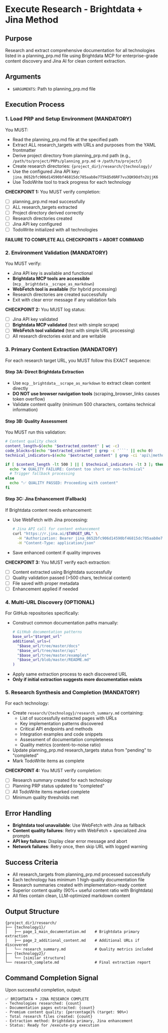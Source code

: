 # Execute Research - Brightdata + Jina Method

## Purpose
Research and extract comprehensive documentation for all technologies listed in a planning_prp.md file using Brightdata MCP for enterprise-grade content discovery and Jina AI for clean content extraction.

## Arguments
- `$ARGUMENTS`: Path to planning_prp.md file

## Execution Process

### 1. **Load PRP and Setup Environment** (MANDATORY)
You MUST:
- Read the planning_prp.md file at the specified path
- Extract ALL research_targets with URLs and purposes from the YAML frontmatter
- Derive project directory from planning_prp.md path (e.g., `/path/to/project/PRPs/planning_prp.md` → `/path/to/project/`)
- Create research directories: `{project_dir}/research/{technology}/`
- Use the configured Jina API key: `jina_0652bfc906d14590bf46815dc705aab8e7T5kQ5d6RF7vu3QK9Odfn2UjjK6`
- Use TodoWrite tool to track progress for each technology

**CHECKPOINT 1:** You MUST verify completion:
- [ ] planning_prp.md read successfully
- [ ] ALL research_targets extracted
- [ ] Project directory derived correctly  
- [ ] Research directories created
- [ ] Jina API key configured
- [ ] TodoWrite initialized with all technologies

**FAILURE TO COMPLETE ALL CHECKPOINTS = ABORT COMMAND**

### 2. **Environment Validation** (MANDATORY)
You MUST verify:
- Jina API key is available and functional
- **Brightdata MCP tools are accessible** (`mcp__brightdata__scrape_as_markdown`)
- **WebFetch tool is available** (for hybrid processing)
- Research directories are created successfully
- Exit with clear error message if any validation fails

**CHECKPOINT 2:** You MUST log status:
- [ ] Jina API key validated
- [ ] **Brightdata MCP validated** (test with simple scrape)
- [ ] **WebFetch tool validated** (test with simple URL processing)
- [ ] All research directories exist and are writable

### 3. **Primary Content Extraction** (MANDATORY)
For each research target URL, you MUST follow this EXACT sequence:

#### Step 3A: Direct Brightdata Extraction
- Use `mcp__brightdata__scrape_as_markdown` to extract clean content directly
- **DO NOT use browser navigation tools** (scraping_browser_links causes token overflow)
- Validate content quality (minimum 500 characters, contains technical information)

#### Step 3B: Quality Assessment
You MUST run this validation:
```bash
# Content quality check
content_length=$(echo "$extracted_content" | wc -c)
code_blocks=$(echo "$extracted_content" | grep -c '```' || echo 0)
technical_indicators=$(echo "$extracted_content" | grep -ci 'api\|method\|function\|class\|install' || echo 0)

if [ $content_length -lt 500 ] || [ $technical_indicators -lt 3 ]; then
  echo "❌ QUALITY FAILURE: Content too short or non-technical"
  # Trigger fallback processing
else
  echo "✅ QUALITY PASSED: Proceeding with content"
fi
```

#### Step 3C: Jina Enhancement (Fallback)
If Brightdata content needs enhancement:
- Use WebFetch with Jina processing:
  ```bash
  # Jina API call for content enhancement
  curl "https://r.jina.ai/$TARGET_URL" \
    -H "Authorization: Bearer jina_0652bfc906d14590bf46815dc705aab8e7T5kQ5d6RF7vu3QK9Odfn2UjjK6" \
    -H "Content-Type: application/json"
  ```
- Save enhanced content if quality improves

**CHECKPOINT 3:** You MUST verify each extraction:
- [ ] Content extracted using Brightdata successfully
- [ ] Quality validation passed (>500 chars, technical content)
- [ ] File saved with proper metadata
- [ ] Enhancement applied if needed

### 4. **Multi-URL Discovery** (OPTIONAL)
For GitHub repositories specifically:
- Construct common documentation paths manually:
  ```bash
  # GitHub documentation patterns
  base_url="$target_url"
  additional_urls=(
    "$base_url/tree/master/docs"
    "$base_url/tree/master/api" 
    "$base_url/tree/master/examples"
    "$base_url/blob/master/README.md"
  )
  ```
- Apply same extraction process to each discovered URL
- **Only if initial extraction suggests more documentation exists**

### 5. **Research Synthesis and Completion** (MANDATORY)
For each technology:
- Create `research/{technology}/research_summary.md` containing:
  - List of successfully extracted pages with URLs
  - Key implementation patterns discovered
  - Critical API endpoints and methods
  - Integration examples and code snippets
  - Assessment of documentation completeness
  - Quality metrics (content-to-noise ratio)
- Update planning_prp.md research_targets status from "pending" to "completed"
- Mark TodoWrite items as complete

**CHECKPOINT 4:** You MUST verify completion:
- [ ] Research summary created for each technology
- [ ] Planning PRP status updated to "completed"
- [ ] All TodoWrite items marked complete
- [ ] Minimum quality thresholds met

## Error Handling
- **Brightdata tool unavailable**: Use WebFetch with Jina as fallback
- **Content quality failures**: Retry with WebFetch + specialized Jina prompts
- **API key failures**: Display clear error message and abort
- **Network failures**: Retry once, then skip URL with logged warning

## Success Criteria
- All research_targets from planning_prp.md processed successfully
- Each technology has minimum 1 high-quality documentation file
- Research summaries created with implementation-ready content
- Superior content quality (90%+ useful content ratio with Brightdata)
- All files contain clean, LLM-optimized markdown content

## Output Structure
```
{project_dir}/research/
├── {technology1}/
│   ├── page_1_main_documentation.md    # Brightdata primary extraction
│   ├── page_2_additional_content.md    # Additional URLs if discovered
│   └── research_summary.md             # Quality metrics included
├── {technology2}/
│   └── [similar structure]
└── research_complete.md                # Final extraction report
```

## Command Completion Signal
Upon successful completion, output:
```
✅ BRIGHTDATA + JINA RESEARCH COMPLETE
- Technologies researched: {count}
- Documentation pages extracted: {count}
- Premium content quality: {percentage}% (target: 90%+)
- Total research files created: {count}
- Extraction method: Brightdata primary, Jina enhancement
- Status: Ready for /execute-prp execution
```